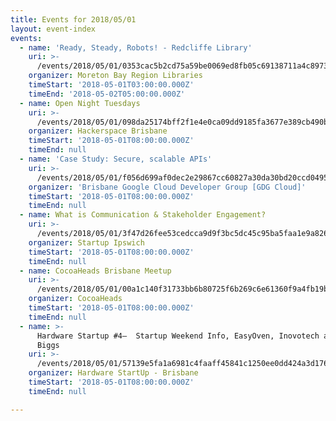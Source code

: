```yaml
---
title: Events for 2018/05/01
layout: event-index
events:
  - name: 'Ready, Steady, Robots! - Redcliffe Library'
    uri: >-
      /events/2018/05/01/0353cac5b2cd75a59be0069ed8fb05c69138711a4c89733475e7821c5d515fb7
    organizer: Moreton Bay Region Libraries
    timeStart: '2018-05-01T03:00:00.000Z'
    timeEnd: '2018-05-02T05:00:00.000Z'
  - name: Open Night Tuesdays
    uri: >-
      /events/2018/05/01/098da25174bff2f1e4e0ca09dd9185fa3677e389cb490b26c894d019ec84d788
    organizer: Hackerspace Brisbane
    timeStart: '2018-05-01T08:00:00.000Z'
    timeEnd: null
  - name: 'Case Study: Secure, scalable APIs'
    uri: >-
      /events/2018/05/01/f056d699af0dec2e29867cc60827a30da30bd20ccd0495f8a1965b04b1e63706
    organizer: 'Brisbane Google Cloud Developer Group [GDG Cloud]'
    timeStart: '2018-05-01T08:00:00.000Z'
    timeEnd: null
  - name: What is Communication & Stakeholder Engagement?
    uri: >-
      /events/2018/05/01/3f47d26fee53cedcca9d9f3bc5dc45c95ba5faa1e9a826f80af82c0a4a4af66a
    organizer: Startup Ipswich
    timeStart: '2018-05-01T08:00:00.000Z'
    timeEnd: null
  - name: CocoaHeads Brisbane Meetup
    uri: >-
      /events/2018/05/01/00a1c140f31733bb6b80725f6b269c6e61360f9a4fb19b62420684e4d5ec10e4
    organizer: CocoaHeads
    timeStart: '2018-05-01T08:00:00.000Z'
    timeEnd: null
  - name: >-
      Hardware Startup #4–  Startup Weekend Info, EasyOven, Inovotech and  Mr
      Biggs
    uri: >-
      /events/2018/05/01/57139e5fa1a6981c4faaff45841c1250ee0dd424a3d176c1851f5a8cbf73c59b
    organizer: Hardware StartUp - Brisbane
    timeStart: '2018-05-01T08:00:00.000Z'
    timeEnd: null

---
```

